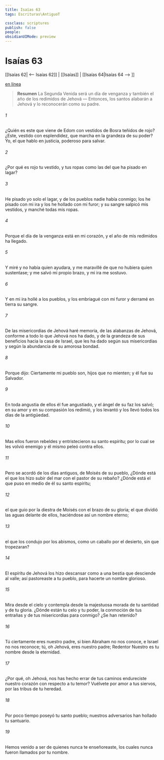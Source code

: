 ```yaml
---
title: Isaías 63
tags: Escrituras\AntiguoT

cssclass: scriptures
publish: false
people:
obsidianUIMode: preview
---
```


# Isaías 63
[[Isaías 62| <-- Isaías 62]] | [[Isaías]] | [[Isaías 64|Isaías 64 --> ]]

[en línea](https://churchofjesuschrist.org/study/scriptures/ot/isa/63?lang=spa)

> __Resumen__
La Segunda Venida será un día de venganza y también el año de los redimidos de Jehová — Entonces, los santos alabarán a Jehová y lo reconocerán como su padre.

###### 1 
¿Quién es este que viene de Edom con vestidos de Bosra teñidos de rojo? ¿Este, vestido con esplendidez, que marcha en la grandeza de su poder? Yo, el que hablo en justicia, poderoso para salvar.

###### 2 
¿Por qué es rojo tu vestido, y tus ropas como las del que ha pisado en lagar?

###### 3 
He pisado yo solo el lagar, y de los pueblos nadie había conmigo; los he pisado con mi ira y los he hollado con mi furor; y su sangre salpicó mis vestidos, y manché todas mis ropas.

###### 4 
Porque el día de la venganza está en mi corazón, y el año de mis redimidos ha llegado.

###### 5 
Y miré y no había quien ayudara, y me maravillé de que no hubiera quien sustentase; y me salvó mi propio brazo, y mi ira me sostuvo.

###### 6 
Y en mi ira hollé a los pueblos, y los embriagué con mi furor y derramé en tierra su sangre.

###### 7 
De las misericordias de Jehová haré memoria, de las alabanzas de Jehová, conforme a todo lo que Jehová nos ha dado, y de la grandeza de sus beneficios hacia la casa de Israel, que les ha dado según sus misericordias y según la abundancia de su amorosa bondad.

###### 8 
Porque dijo: Ciertamente mi pueblo son, hijos que no mienten; y él fue su Salvador.

###### 9 
En toda angustia de ellos él fue angustiado, y el ángel de su faz los salvó; en su amor y en su compasión los redimió, y los levantó y los llevó todos los días de la antigüedad.

###### 10 
Mas ellos fueron rebeldes y entristecieron su santo espíritu; por lo cual se les volvió enemigo y él mismo peleó contra ellos.

###### 11 
Pero se acordó de los días antiguos, de Moisés  de su pueblo,  ¿Dónde está el que los hizo subir del mar con el pastor de su rebaño? ¿Dónde está el que puso en medio de él su santo espíritu;

###### 12 
el que  guio por la diestra de Moisés con el brazo de su gloria; el que dividió las aguas delante de ellos, haciéndose así un nombre eterno;

###### 13 
el que los condujo por los abismos, como un caballo por el desierto, sin que tropezaran?

###### 14 
El espíritu de Jehová los hizo descansar como a una bestia que desciende al valle; así pastoreaste a tu pueblo, para hacerte un nombre glorioso.

###### 15 
Mira desde el cielo y contempla desde la majestuosa morada de tu santidad y de tu gloria. ¿Dónde están tu celo y tu poder, la conmoción de tus entrañas y de tus misericordias para conmigo? ¿Se han retenido?

###### 16 
Tú ciertamente eres nuestro padre, si bien Abraham no nos conoce, e Israel no nos reconoce; tú, oh Jehová, eres nuestro padre; Redentor Nuestro es tu nombre desde la eternidad.

###### 17 
¿Por qué, oh Jehová, nos has hecho errar de tus caminos  endureciste nuestro corazón con respecto a tu temor? Vuélvete por amor a tus siervos, por las tribus de tu heredad.

###### 18 
Por poco tiempo  poseyó tu santo pueblo; nuestros adversarios han hollado tu santuario.

###### 19 
Hemos venido a ser  de quienes nunca te enseñoreaste, los cuales nunca fueron llamados por tu nombre.

